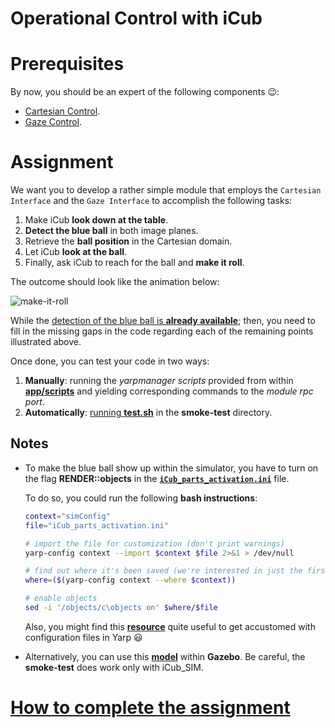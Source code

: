 Operational Control with iCub
=============================

# Prerequisites
By now, you should be an expert of the following components :wink::
- [Cartesian Control](http://wiki.icub.org/iCub/main/dox/html/icub_cartesian_interface.html).
- [Gaze Control](http://wiki.icub.org/iCub/main/dox/html/icub_gaze_interface.html).

# Assignment
We want you to develop a rather simple module that employs the `Cartesian Interface`
and the `Gaze Interface` to accomplish the following tasks:

1. Make iCub **look down at the table**.
2. **Detect the blue ball** in both image planes.
3. Retrieve the **ball position** in the Cartesian domain.
4. Let iCub **look at the ball**.
5. Finally, ask iCub to reach for the ball and **make it roll**.

The outcome should look like the animation below:

![make-it-roll](/misc/make-it-roll.gif)

While the [detection of the blue ball is **already available**](./src/main.cpp#L35-L65); then, you need to fill in the missing gaps in the code regarding each of the remaining points illustrated above.

Once done, you can test your code in two ways:

1. **Manually**: running the _yarpmanager scripts_ provided from within [**app/scripts**](./app/scripts) and yielding corresponding commands to the _module rpc port_.
2. **Automatically**: [running **test.sh**](https://github.com/vvv-school/vvv-school.github.io/blob/master/instructions/how-to-run-smoke-tests.md) in the **smoke-test** directory.

## Notes
- To make the blue ball show up within the simulator, you have to turn on the
flag **RENDER::objects** in the [**`iCub_parts_activation.ini`**](https://github.com/robotology/icub-main/blob/master/app/simConfig/conf/iCub_parts_activation.ini#L28) file.

    To do so, you could run the following **bash instructions**:
    ```sh
    context="simConfig"
    file="iCub_parts_activation.ini"

    # import the file for customization (don't print warnings)
    yarp-config context --import $context $file 2>&1 > /dev/null

    # find out where it's been saved (we're interested in just the first location)
    where=($(yarp-config context --where $context))

    # enable objects
    sed -i '/objects/c\objects on' $where/$file
    ```
    Also, you might find this [**resource**](https://github.com/robotology/QA/issues/42) quite useful to get accustomed with configuration files in Yarp :smiley:
- Alternatively, you can use this [**model**](https://github.com/robotology-playground/icub-gazebo-wholebody/tree/master/worlds/iCub_and_Table) within **Gazebo**. Be careful, the **smoke-test** does work only with iCub_SIM.

# [How to complete the assignment](https://github.com/vvv-school/vvv-school.github.io/blob/master/instructions/how-to-complete-assignments.md)
